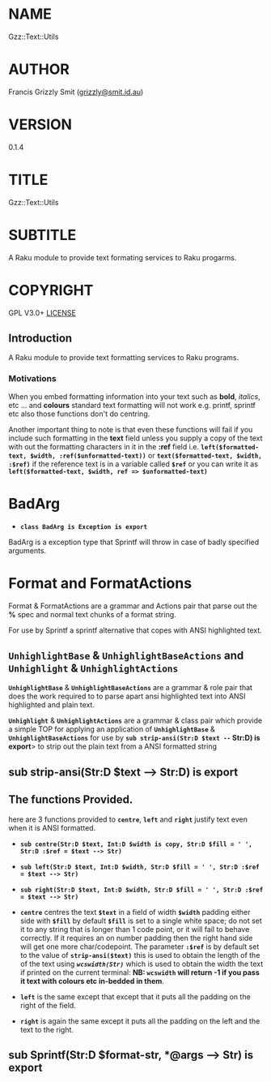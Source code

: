 NAME
====

Gzz::Text::Utils 

AUTHOR
======

Francis Grizzly Smit (grizzly@smit.id.au)

VERSION
=======

0.1.4

TITLE
=====

Gzz::Text::Utils

SUBTITLE
========

A Raku module to provide text formating services to Raku progarms.

COPYRIGHT
=========

GPL V3.0+ [LICENSE](https://github.com/grizzlysmit/Gzz-Text-Utils/blob/main/LICENSE)

Introduction
------------

A Raku module to provide text formatting services to Raku programs.

### Motivations

When you embed formatting information into your text such as **bold**, *italics*, etc ... and **colours** standard text formatting will not work e.g. printf, sprintf etc also those functions don't do centring.

Another important thing to note is that even these functions will fail if you include such formatting in the **text** field unless you supply a copy of the text with out the formatting characters in it in the **:ref** field i.e. **`left($formatted-text, $width, :ref($unformatted-text))`** or **`text($formatted-text, $width, :$ref)`** if the reference text is in a variable called **`$ref`** or you can write it as **`left($formatted-text, $width, ref => $unformatted-text)`**

BadArg
======

  * **`class BadArg is Exception is export`**

BadArg is a exception type that Sprintf will throw in case of badly specified arguments.

Format and FormatActions
========================

Format & FormatActions are a grammar and Actions pair that parse out the **%** spec and normal text chunks of a format string.

For use by Sprintf a sprintf alternative that copes with ANSI highlighted text.

`UnhighlightBase` & `UnhighlightBaseActions` and `Unhighlight` & `UnhighlightActions`
-------------------------------------------------------------------------------------

**`UnhighlightBase`** & **`UnhighlightBaseActions`** are a grammar & role pair that does the work required to to parse apart ansi highlighted text into ANSI highlighted and plain text. 

**`Unhighlight`** & **`UnhighlightActions`** are a grammar & class pair which provide a simple TOP for applying an application of **`UnhighlightBase`** & **`UnhighlightBaseActions`** for use by **`sub strip-ansi(Str:D $text --` Str:D) is export**> to strip out the plain text from a ANSI formatted string

sub strip-ansi(Str:D $text --> Str:D) is export 
------------------------------------------------

The functions Provided.
-----------------------

here are 3 functions provided to **`centre`**, **`left`** and **`right`** justify text even when it is ANSI formatted.

  * **`sub centre(Str:D $text, Int:D $width is copy, Str:D $fill = ' ', Str:D :$ref = $text --> Str)`**

  * **`sub left(Str:D $text, Int:D $width, Str:D $fill = ' ', Str:D :$ref = $text --> Str)`**

  * **`sub right(Str:D $text, Int:D $width, Str:D $fill = ' ', Str:D :$ref = $text --> Str)`**

  * **`centre`** centres the text **`$text`** in a field of width **`$width`** padding either side with **`$fill`** by default **`$fill`** is set to a single white space; do not set it to any string that is longer than 1 code point, or it will fail to behave correctly. If it requires an on number padding then the right hand side will get one more char/codepoint. The parameter **`:$ref`** is by default set to the value of **`strip-ansi($text)`** this is used to obtain the length of the of the text using ***`wcswidth(Str)`*** which is used to obtain the width the text if printed on the current terminal: **NB: `wcswidth` will return -1 if you pass it text with colours etc in-bedded in them**.

  * **`left`** is the same except that except that it puts all the padding on the right of the field.

  * **`right`** is again the same except it puts all the padding on the left and the text to the right.

sub Sprintf(Str:D $format-str, *@args --> Str) is export 
---------------------------------------------------------

